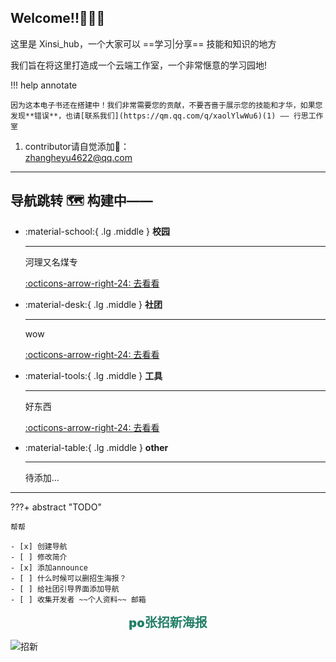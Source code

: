 
## Welcome!!🎁🎉🎉

这里是 Xinsi_hub，一个大家可以 ==学习|分享== 技能和知识的地方

我们旨在将这里打造成一个云端工作室，一个非常惬意的学习园地!


!!! help annotate

    因为这本电子书还在搭建中！我们非常需要您的贡献，不要吝啬于展示您的技能和才华，如果您发现**错误**，也请[联系我们](https://qm.qq.com/q/xaolYlwWu6)(1) —— 行思工作室

1.  contributor请自觉添加📮：<br> zhangheyu4622@qq.com <br> 


---

## 导航跳转 🗺️ 构建中——

<div class="grid cards" markdown>

-   :material-school:{ .lg .middle } __校园__

    ---

    河理又名煤专

    [:octicons-arrow-right-24: 去看看](./chapterGuide/campus.md)

-   :material-desk:{ .lg .middle } __社团__

    ---

    wow

    [:octicons-arrow-right-24: 去看看](./chapterGuide/studio.md)

-   :material-tools:{ .lg .middle } __工具__

    ---

    好东西

    [:octicons-arrow-right-24: 去看看](./chapterGuide/tool.md)

-   :material-table:{ .lg .middle } __other__

    ---

    待添加...

</div>

---

???+ abstract "TODO"

    帮帮

    - [x] 创建导航
    - [ ] 修改简介
    - [x] 添加announce
    - [ ] 什么时候可以删招生海报？
    - [ ] 给社团引导界面添加导航
    - [ ] 收集开发者 ~~个人资料~~ 邮箱

<center style="font-weight:900; font-size:20px; color:#248067">po张招新海报</center>

![招新](assets/index.html/psc.jpg)